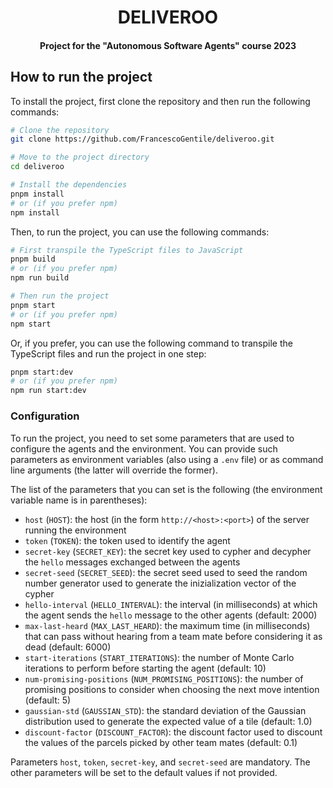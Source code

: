 <div align="center">

# DELIVEROO

<h4>Project for the "Autonomous Software Agents" course 2023</h4>

</div>


## How to run the project

To install the project, first clone the repository and then run the following commands:

```bash
# Clone the repository
git clone https://github.com/FrancescoGentile/deliveroo.git

# Move to the project directory
cd deliveroo

# Install the dependencies
pnpm install
# or (if you prefer npm)
npm install
```

Then, to run the project, you can use the following commands:

```bash
# First transpile the TypeScript files to JavaScript
pnpm build
# or (if you prefer npm)
npm run build

# Then run the project
pnpm start
# or (if you prefer npm)
npm start
```

Or, if you prefer, you can use the following command to transpile the TypeScript files and run the project in one step:

```bash
pnpm start:dev
# or (if you prefer npm)
npm run start:dev
```

### Configuration

To run the project, you need to set some parameters that are used to configure the agents and the environment. You can provide such parameters as environment variables (also using a `.env` file) or as command line arguments (the latter will override the former).

The list of the parameters that you can set is the following (the environment variable name is in parentheses):

- `host` (`HOST`): the host (in the form `http://<host>:<port>`) of the server running the environment
- `token` (`TOKEN`): the token used to identify the agent
- `secret-key` (`SECRET_KEY`): the secret key used to cypher and decypher the `hello` messages exchanged between the agents
- `secret-seed` (`SECRET_SEED`): the secret seed used to seed the random number generator used to generate the inizialization vector of the cypher
- `hello-interval` (`HELLO_INTERVAL`): the interval (in milliseconds) at which the agent sends the `hello` message to the other agents (default: 2000)
- `max-last-heard` (`MAX_LAST_HEARD`): the maximum time (in milliseconds) that can pass without hearing from a team mate before considering it as dead (default: 6000)
- `start-iterations` (`START_ITERATIONS`): the number of Monte Carlo iterations to perform before starting the agent (default: 10)
- `num-promising-positions` (`NUM_PROMISING_POSITIONS`): the number of promising positions to consider when choosing the next move intention (default: 5)
- `gaussian-std` (`GAUSSIAN_STD`): the standard deviation of the Gaussian distribution used to generate the expected value of a tile (default: 1.0)
- `discount-factor` (`DISCOUNT_FACTOR`): the discount factor used to discount the values of the parcels picked by other team mates (default: 0.1)

Parameters `host`, `token`, `secret-key`, and `secret-seed` are mandatory. The other parameters will be set to the default values if not provided.